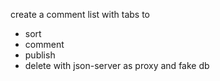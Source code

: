 create a comment list with tabs to 
- sort
- comment
- publish
- delete
  with json-server as proxy and fake db
